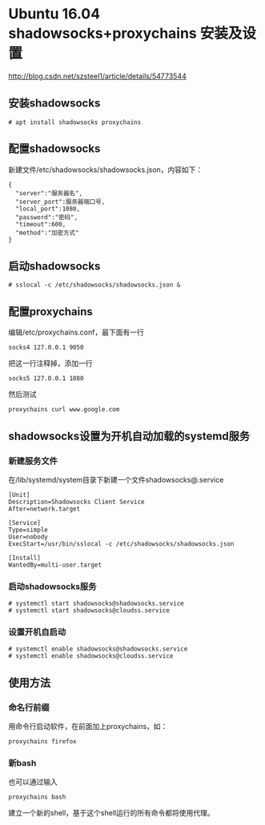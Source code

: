 # Ubuntu 16.04 shadowsocks+proxychains 安装及设置

http://blog.csdn.net/szsteel1/article/details/54773544

## 安装shadowsocks

```
# apt install shadowsocks proxychains
```

## 配置shadowsocks

新建文件/etc/shadowsocks/shadowsocks.json，内容如下：

```
{
  "server":"服务器名",
  "server_port":服务器端口号,
  "local_port":1080,
  "password":"密码",
  "timeout":600,
  "method":"加密方式"
}    
``` 

## 启动shadowsocks

```
# sslocal -c /etc/shadowsocks/shadowsocks.json &
```

## 配置proxychains

编辑/etc/proxychains.conf，最下面有一行
```
socks4 127.0.0.1 9050
```
把这一行注释掉，添加一行
```
socks5 127.0.0.1 1080
```
然后测试
```
proxychains curl www.google.com
```




## shadowsocks设置为开机自动加载的systemd服务

### 新建服务文件

在/lib/systemd/system目录下新建一个文件shadowsocks@.service

```
[Unit]
Description=Shadowsocks Client Service
After=network.target

[Service]
Type=simple
User=nobody
ExecStart=/usr/bin/sslocal -c /etc/shadowsocks/shadowsocks.json

[Install]
WantedBy=multi-user.target
```

### 启动shadowsocks服务

```
# systemctl start shadowsocks@shadowsocks.service
# systemctl start shadowsocks@cloudss.service
```

### 设置开机自启动

```
# systemctl enable shadowsocks@shadowsocks.service
# systemctl enable shadowsocks@cloudss.service
```

## 使用方法

### 命名行前缀
用命令行启动软件，在前面加上proxychains，如：

```
proxychains firefox
```

### 新bash

也可以通过输入
```
proxychains bash
```
建立一个新的shell，基于这个shell运行的所有命令都将使用代理。

